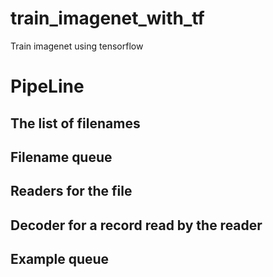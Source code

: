 # train_imagenet_with_tf
Train imagenet using tensorflow


# PipeLine

## The list of filenames
## Filename queue
## Readers for the file
## Decoder for a record read by the reader
## Example queue
